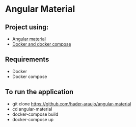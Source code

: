 # Angular Material

## Project using:
* [Angular material](https://material.angular.io/)
* [Docker and docker compose](https://www.docker.com/)

## Requirements
* Docker
* Docker compose

## To run the application
* git clone https://github.com/hader-araujo/angular-material
* cd angular-material
* docker-compose build
* docker-compose up
